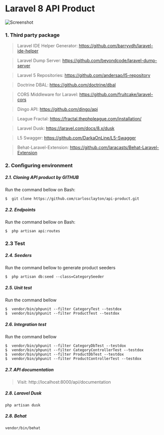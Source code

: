 # Laravel 8 API Product
![Screenshot](./public/api-product.png)
### 1.	Third party package

> Laravel IDE Helper Generator: https://github.com/barryvdh/laravel-ide-helper

> Laravel Dump Server: https://github.com/beyondcode/laravel-dump-server

> Laravel 5 Repositories: https://github.com/andersao/l5-repository

> Doctrine DBAL: https://github.com/doctrine/dbal

> CORS Middleware for Laravel: https://github.com/fruitcake/laravel-cors

> Dingo API: https://github.com/dingo/api

> League Fractal: https://fractal.thephpleague.com/installation/ 

> Laravel Dusk: https://laravel.com/docs/8.x/dusk

> L5 Swagger: https://github.com/DarkaOnLine/L5-Swagger

> Behat-Laravel-Extension: https://github.com/laracasts/Behat-Laravel-Extension

### 2.  	Configuring environment

##### 2.1.	Cloning API product by GITHUB

Run the command bellow on Bash:
```
$  git clone https://github.com/carlosclayton/api-product.git
```  

##### 2.2.	Endpoints

Run the command bellow on Bash:
```
$  php artisan api:routes
```  

### 2.3	Test

##### 2.4.	Seeders

Run the command bellow to generate product seeders

```
$  php artisan db:seed --class=CategorySeeder
```

##### 2.5.	Unit test

Run the command bellow

```
$  vendor/bin/phpunit --filter CategoryTest --testdox
$  vendor/bin/phpunit --filter ProductTest --testdox
```


##### 2.6.	Integration test

Run the command bellow

```
$  vendor/bin/phpunit --filter CategoryDbTest --testdox
$  vendor/bin/phpunit --filter CategoryControllerTest --testdox
$  vendor/bin/phpunit --filter ProductDbTest --testdox
$  vendor/bin/phpunit --filter ProductControllerTest --testdox
```

##### 2.7.	API documentation

> Visit: http://localhost:8000/api/documentation

##### 2.8.	Laravel Dusk 

```
php artisan dusk 
``` 


##### 2.8.	Behat

```
vendor/bin/behat 
``` 
